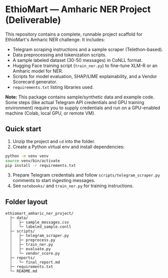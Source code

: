 # EthioMart — Amharic NER Project (Deliverable)
This repository contains a complete, runnable project scaffold for EthioMart's Amharic NER challenge. It includes:
- Telegram scraping instructions and a sample scraper (Telethon-based).
- Data preprocessing and tokenization scripts.
- A sample labeled dataset (30-50 messages) in CoNLL format.
- Hugging Face training script (`train_ner.py`) to fine-tune XLM-R or an Amharic model for NER.
- Scripts for model evaluation, SHAP/LIME explainability, and a Vendor Scorecard generator.
- `requirements.txt` listing libraries used.


**Note:** This package contains sample/synthetic data and example code. Some steps (like actual Telegram API credentials and GPU training environment) require you to supply credentials and run on a GPU-enabled machine (Colab, local GPU, or remote VM).

## Quick start
1. Unzip the project and `cd` into the folder.
2. Create a Python virtual env and install dependencies:

```bash
python -m venv venv
source venv/bin/activate
pip install -r requirements.txt
```

3. Prepare Telegram credentials and follow `scripts/telegram_scraper.py` comments to start ingesting messages.
4. See `notebooks/` and `train_ner.py` for training instructions.

## Folder layout
```
ethiomart_amharic_ner_project/
  ├─ data/
  │   ├─ sample_messages.csv
  │   └─ labeled_sample.conll
  ├─ scripts/
  │   ├─ telegram_scraper.py
  │   ├─ preprocess.py
  │   ├─ train_ner.py
  │   ├─ evaluate.py
  │   └─ vendor_score.py
  ├─ reports/
  │   └─ final_report.md
  ├─ requirements.txt
  └─ README.md
```
